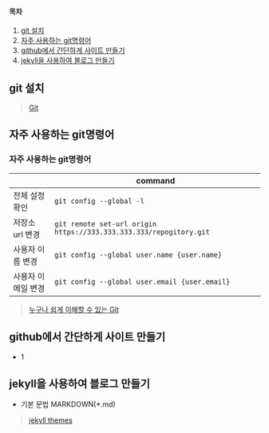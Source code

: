 #### 목차

1. [git 설치](#git-설치)
1. [자주 사용하는 git명령어](#자주-사용하는-git명령어)
1. [github에서 간단하게 사이트 만들기](#github에서-간단하게-사이트-만들기)
1. [jekyll을 사용하여 블로그 만들기](#jekyll을-사용하여-블로그-만들기)

## git 설치

> [Git](https://git-scm.com/)

## 자주 사용하는 git명령어

### 자주 사용하는 git명령어

|  | command |
|-|-|
| 전체 설정 확인 |  `git config --global -l` |
| 저장소 url 변경 |  `git remote set-url origin https://333.333.333.333/repogitory.git` |
| 사용자 이름 변경 |  `git config --global user.name {user.name}` |
| 사용자 이메일 변경 |  `git config --global user.email {user.email}` |

> [누구나 쉽게 이해할 수 있는 Git](https://backlog.com/git-tutorial/kr/)

## github에서 간단하게 사이트 만들기

- 1

## jekyll을 사용하여 블로그 만들기

- 기본 문법 MARKDOWN(*.md)

> [jekyll themes](http://jekyllthemes.org/)


